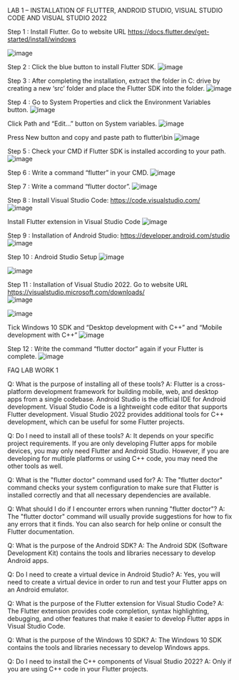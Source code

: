 LAB 1 –  INSTALLATION OF FLUTTER, ANDROID STUDIO, VISUAL STUDIO CODE AND VISUAL STUDIO 2022

Step 1 : Install Flutter. Go to website URL https://docs.flutter.dev/get-started/install/windows

<img src="https://github.com/addff/2310-ICT602/blob/main/M3CS2666A/Team%201%20-%20Solidariti/Lab%20Work%201/image/lab1.png?raw=true" alt="image" width="auto" height="auto"> 

Step 2 : Click the blue button to install Flutter SDK.
<img src="https://github.com/addff/2310-ICT602/blob/main/M3CS2666A/Team%201%20-%20Solidariti/Lab%20Work%201/image/lab1a.png?raw=true" alt="image" width="auto" height="auto">

Step 3 : After completing the installation, extract the folder in C: drive by creating a new ‘src’ folder and place the Flutter SDK into the folder.
<img src="https://github.com/addff/2310-ICT602/blob/main/M3CS2666A/Team%201%20-%20Solidariti/Lab%20Work%201/image/lab1b.png?raw=true" alt="image" width="auto" height="auto">
 
Step 4 : Go to System Properties and click the Environment Variables button.
<img src="https://github.com/addff/2310-ICT602/blob/main/M3CS2666A/Team%201%20-%20Solidariti/Lab%20Work%201/image/lab1c.png?raw=true" alt="image" width="auto" height="auto">

Click Path and “Edit…” button on System variables.
<img src="https://github.com/addff/2310-ICT602/blob/main/M3CS2666A/Team%201%20-%20Solidariti/Lab%20Work%201/image/lab1d.png?raw=true" alt="image" width="auto" height="auto">

Press New button and copy and paste path to flutter\bin
<img src="https://github.com/addff/2310-ICT602/blob/main/M3CS2666A/Team%201%20-%20Solidariti/Lab%20Work%201/image/lab1e.png?raw=true" alt="image" width="auto" height="auto">

Step 5 : Check your CMD if Flutter SDK is installed according to your path.
<img src="https://github.com/addff/2310-ICT602/blob/main/M3CS2666A/Team%201%20-%20Solidariti/Lab%20Work%201/image/lab1f.png?raw=true" alt="image" width="auto" height="auto">

Step 6 : Write a command “flutter” in your CMD.
<img src="https://github.com/addff/2310-ICT602/blob/main/M3CS2666A/Team%201%20-%20Solidariti/Lab%20Work%201/image/lab1g.png?raw=true" alt="image" width="auto" height="auto">
 
Step 7 : Write a command “flutter doctor”.
<img src="https://github.com/addff/2310-ICT602/blob/main/M3CS2666A/Team%201%20-%20Solidariti/Lab%20Work%201/image/lab1h.png?raw=true" alt="image" width="auto" height="auto">

Step 8 : Install Visual Studio Code: https://code.visualstudio.com/   
<img src="https://github.com/addff/2310-ICT602/blob/main/M3CS2666A/Team%201%20-%20Solidariti/Lab%20Work%201/image/lab1i.png?raw=true" alt="image" width="auto" height="auto">

Install Flutter extension in Visual Studio Code 
<img src="https://github.com/addff/2310-ICT602/blob/main/M3CS2666A/Team%201%20-%20Solidariti/Lab%20Work%201/image/lab1j.png?raw=true" alt="image" width="auto" height="auto">

Step 9 : Installation of Android Studio: https://developer.android.com/studio 
<img src="https://github.com/addff/2310-ICT602/blob/main/M3CS2666A/Team%201%20-%20Solidariti/Lab%20Work%201/image/lab1k.png?raw=true" alt="image" width="auto" height="auto">

Step 10 : Android Studio Setup
<img src="https://github.com/addff/2310-ICT602/blob/main/M3CS2666A/Team%201%20-%20Solidariti/Lab%20Work%201/image/lab1l.png?raw=true" alt="image" width="auto" height="auto">

<img src="https://github.com/addff/2310-ICT602/blob/main/M3CS2666A/Team%201%20-%20Solidariti/Lab%20Work%201/image/lab1m.png?raw=true" alt="image" width="auto" height="auto">
 
Step 11 : Installation of Visual Studio 2022. Go to website URL https://visualstudio.microsoft.com/downloads/  
<img src="https://github.com/addff/2310-ICT602/blob/main/M3CS2666A/Team%201%20-%20Solidariti/Lab%20Work%201/image/lab1n.png?raw=true" alt="image" width="auto" height="auto">

<img src="https://github.com/addff/2310-ICT602/blob/main/M3CS2666A/Team%201%20-%20Solidariti/Lab%20Work%201/image/lab1o.png?raw=true" alt="image" width="auto" height="auto">

Tick Windows 10 SDK and “Desktop development with C++” and “Mobile development with C++”
<img src="https://github.com/addff/2310-ICT602/blob/main/M3CS2666A/Team%201%20-%20Solidariti/Lab%20Work%201/image/lab1p.png?raw=true" alt="image" width="auto" height="auto">
 
Step 12 : Write the command “flutter doctor” again if your Flutter is complete.
<img src="https://github.com/addff/2310-ICT602/blob/main/M3CS2666A/Team%201%20-%20Solidariti/Lab%20Work%201/image/image.png?raw=true" alt="image" width="auto" height="auto">


FAQ LAB WORK 1

Q: What is the purpose of installing all of these tools?
A: Flutter is a cross-platform development framework for building mobile, web, and desktop apps from a single codebase. Android Studio is the official IDE for Android development. Visual Studio Code is a lightweight code editor that supports Flutter development. Visual Studio 2022 provides additional tools for C++ development, which can be useful for some Flutter projects.

Q: Do I need to install all of these tools?
A: It depends on your specific project requirements. If you are only developing Flutter apps for mobile devices, you may only need Flutter and Android Studio. However, if you are developing for multiple platforms or using C++ code, you may need the other tools as well.

Q: What is the "flutter doctor" command used for?
A: The "flutter doctor" command checks your system configuration to make sure that Flutter is installed correctly and that all necessary dependencies are available.

Q: What should I do if I encounter errors when running "flutter doctor"?
A: The "flutter doctor" command will usually provide suggestions for how to fix any errors that it finds. You can also search for help online or consult the Flutter documentation.

Q: What is the purpose of the Android SDK?
A: The Android SDK (Software Development Kit) contains the tools and libraries necessary to develop Android apps.

Q: Do I need to create a virtual device in Android Studio?
A: Yes, you will need to create a virtual device in order to run and test your Flutter apps on an Android emulator.

Q: What is the purpose of the Flutter extension for Visual Studio Code?
A: The Flutter extension provides code completion, syntax highlighting, debugging, and other features that make it easier to develop Flutter apps in Visual Studio Code.

Q: What is the purpose of the Windows 10 SDK?
A: The Windows 10 SDK contains the tools and libraries necessary to develop Windows apps.

Q: Do I need to install the C++ components of Visual Studio 2022?
A: Only if you are using C++ code in your Flutter projects.


